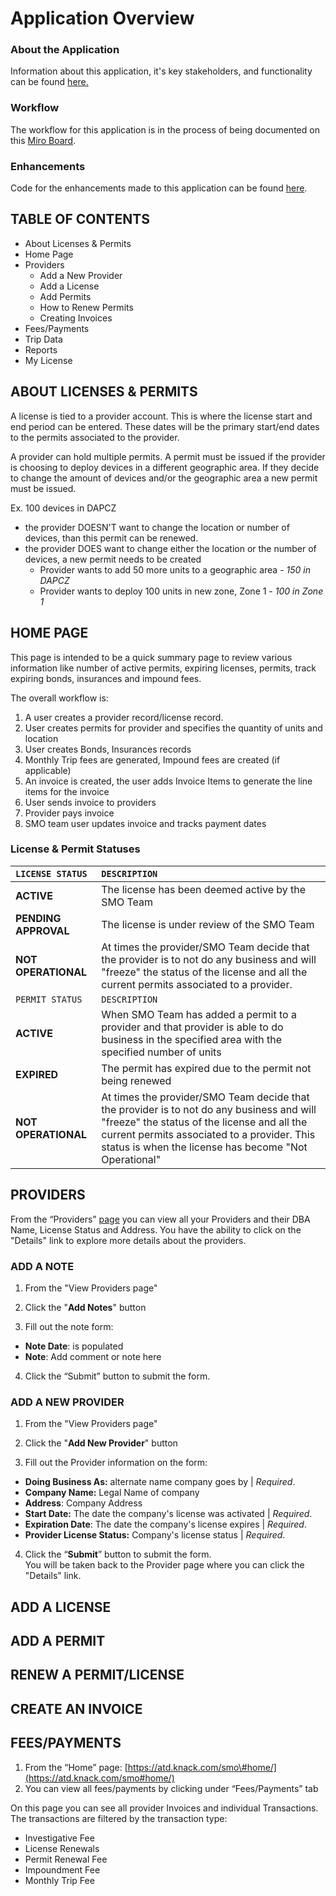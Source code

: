 # Application Overview

### About the Application

Information about this application, it's key stakeholders, and functionality can be found [here. ](https://app.zenhub.com/workspaces/data--technology-services-5caf7dc6ecad11531cc418ef/issues/cityofaustin/atd-data-tech/1192)

### Workflow

The workflow for this application is in the process of being documented on this [Miro Board](https://miro.com/app/board/o9J_lU6H3zc=/).

### Enhancements

Code for the enhancements made to this application can be found [here](https://github.com/cityofaustin/atd-knack/tree/master/code). 

## TABLE OF CONTENTS

* About Licenses & Permits
* Home Page
* Providers
  * Add a New Provider
  * Add a License
  * Add Permits
  * How to Renew Permits
  * Creating Invoices
* Fees/Payments
* Trip Data
* Reports
* My License

## ABOUT LICENSES & PERMITS

A license is tied to a provider account. This is where the license start and end period can be entered. These dates will be the primary start/end dates to the permits associated to the provider.

A provider can hold multiple permits. A permit must be issued if the provider is choosing to deploy devices in a different geographic area. If they decide to change the amount of devices and/or the geographic area a new permit must be issued.

Ex. 100 devices in DAPCZ

* the provider DOESN'T want to change the location or number of devices, than this permit can be renewed.
* the provider DOES want to change either the location or the number of devices, a new permit needs to be created
  * Provider wants to add 50 more units to a geographic area - _150 in DAPCZ_
  * Provider wants to deploy 100 units in new zone, Zone 1 - _100 in Zone 1_

## HOME PAGE

This page is intended to be a quick summary page to review various information like number of active permits, expiring licenses, permits, track expiring bonds, insurances and impound fees.

The overall workflow is: 

1. A user creates a provider record/license record.
2. User creates permits for provider and specifies the quantity of units and location
3. User creates Bonds, Insurances records
4. Monthly Trip fees are generated, Impound fees are created \(if applicable\)
5. An invoice is created, the user adds Invoice Items to generate the line items for the invoice
6. User sends invoice to providers
7. Provider pays invoice
8. SMO team user updates invoice and tracks payment dates

### License & Permit Statuses

| `LICENSE STATUS` | `DESCRIPTION` |
| :--- | :--- |
| **ACTIVE** | The license has been deemed active by the SMO Team  |
| **PENDING APPROVAL** | The license is under review of the SMO Team |
| **NOT OPERATIONAL** | At times the provider/SMO Team decide that the provider is to not do any business and will "freeze" the status of the license and all the current permits associated to a provider. |
| `PERMIT STATUS` | `DESCRIPTION` |
| **ACTIVE** | When SMO Team has added a permit to a provider and that provider is able to do business in the specified area with the specified number of units |
| **EXPIRED** | The permit has expired due to the permit not being renewed |
| **NOT OPERATIONAL** | At times the provider/SMO Team decide that the provider is to not do any business and will "freeze" the status of the license and all the current permits associated to a provider. This status is when the license has become "Not Operational" |

## PROVIDERS

From the “Providers” [page](https://atd.knack.com/smo#providers/) you can view all your Providers and their DBA Name, License Status and Address. You have the ability to click on the "Details" link to explore more details about the providers. 

### ADD A NOTE

1. From the "View Providers page"

2. Click the "**Add Notes**" button

3. Fill out the note form:

* **Note Date**: is populated
* **Note**: Add comment or note here

4. Click the “Submit” button to submit the form.

### ADD A NEW PROVIDER

1. From the "View Providers page"

2. Click the "**Add New Provider**" button

3. Fill out the Provider information on the form:

* **Doing Business As:** alternate name company goes by \| _Required_.
* **Company Name:** Legal Name of company
* **Address**: Company Address
* **Start Date:** The date the company's license was activated \| _Required_.
* **Expiration Date**: The date the company's license expires \| _Required_.
* **Provider License Status:** Company's license status \| _Required_.

4. Click the “**Submit**” button to submit the form.  
You will be taken back to the Provider page where you can click the "Details" link.

## ADD A LICENSE

## ADD A PERMIT

## RENEW A PERMIT/LICENSE

## CREATE AN INVOICE

## FEES/PAYMENTS

1. From the “Home” page: [https://atd.knack.com/smo\#home/](https://atd.knack.com/smo#home/)
2. You can view all fees/payments by clicking under “Fees/Payments” tab

​On this page you can see all provider Invoices and individual Transactions. The transactions are filtered by the transaction type: 

* Investigative Fee
* License Renewals
* Permit Renewal Fee
* Impoundment Fee
* Monthly Trip Fee

